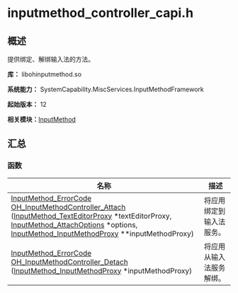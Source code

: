 # inputmethod_controller_capi.h


## 概述

提供绑定、解绑输入法的方法。

**库：** libohinputmethod.so

**系统能力：** SystemCapability.MiscServices.InputMethodFramework

**起始版本：** 12

**相关模块：**[InputMethod](_input_method.md)


## 汇总


### 函数

| 名称 | 描述 | 
| -------- | -------- |
| [InputMethod_ErrorCode](_input_method.md#inputmethod_errorcode) [OH_InputMethodController_Attach](_input_method.md#oh_inputmethodcontroller_attach) ([InputMethod_TextEditorProxy](_input_method.md#inputmethod_texteditorproxy) \*textEditorProxy, [InputMethod_AttachOptions](_input_method.md#inputmethod_attachoptions) \*options, [InputMethod_InputMethodProxy](_input_method.md#inputmethod_inputmethodproxy) \*\*inputMethodProxy) | 将应用绑定到输入法服务。 | 
| [InputMethod_ErrorCode](_input_method.md#inputmethod_errorcode) [OH_InputMethodController_Detach](_input_method.md#oh_inputmethodcontroller_detach) ([InputMethod_InputMethodProxy](_input_method.md#inputmethod_inputmethodproxy) \*inputMethodProxy) | 将应用从输入法服务解绑。 | 
